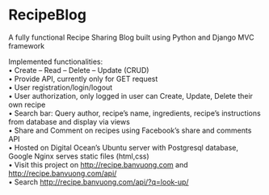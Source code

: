 # RecipeBlog
A fully functional Recipe Sharing Blog built using Python and Django MVC framework

Implemented functionalities:  
•	Create – Read – Delete – Update (CRUD)  
•	Provide API, currently only for GET request  
•	User registration/login/logout  
•	User authorization, only logged in user can Create, Update, Delete their own recipe  
•	Search bar: Query author, recipe’s name, ingredients, recipe’s instructions from database and display via views  
•	Share and Comment on recipes using Facebook’s share and comments API  
•	Hosted on Digital Ocean’s Ubuntu server with Postgresql database, Google Nginx serves static files (html,css)  
•	Visit this project on http://recipe.banvuong.com and http://recipe.banvuong.com/api/      
•	Search http://recipe.banvuong.com/api/?q=look-up/  

